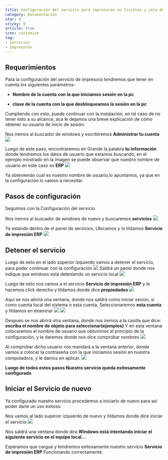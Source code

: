 ```yaml
---
title: Configuración del servicio para impresoras no fiscales y cola de impresión
category: Documentación
star: 9
sticky: 9
article: true
icon: customize
tag:
- Servicios
- Impresoras
---
```

## Requerimientos

Para la configuración del servicio de impresora tendremos que tener en cuenta los siguientes parámetros:

- **Nombre de la cuenta con la que iniciamos sesión en la pc**

- **clave de la cuenta con la que desbloqueamos la sesión en la pc**

Cumpliendo con esto, puede continuar con la instalación, en tal caso de no tener esto a su alcance,
aca le dejamos una breve explicación de cómo obtener su usuario de inicio de sesión:

Nos iremos al buscador de windows y escribiremos **Administrar tu cuenta**
![](/assets/img/docs/fiscal-printer/printing-service10.png)

Luego de este paso, encontraremos en Grande la palabra **tu información** donde tendremos los datos de usuario que estamos buscando, en el ejemplo mostrado en la imagen se puede observar que nuestro nombre de usuario en este caso es **ERP**
![](/assets/img/docs/fiscal-printer/printing-service11.png)

Ya obteniendo cual es nuestro nombre de usuario,lo apuntamos, ya que en la configuración lo vamos a necesitar.

## Pasos de configuración

Seguimos con la Configuración del servicio

Nos iremos al buscador de windows de nuevo y buscaremos **servicios**
![](/assets/img/docs/fiscal-printer/image.png)

Ya estando dentro de el panel de servicios, Ubicamos y lo tildamos **Servicio de impresión ERP**
![](/assets/img/docs/fiscal-printer/printing-service.png)

## Detener el servicio
Luego de esto en el lado superior izquierdo vamos a detener el servicio, para poder continuar con la configuración
![](/assets/img/docs/fiscal-printer/printing-service1.png)
Saldrá un panel donde nos indique que windows está deteniendo un servicio local
![](/assets/img/docs/fiscal-printer/printing-service2.png)

Luego de esto nos vamos a el servicio **Servicio de impresión ERP** y le hacemos click derecho y tildamos donde dice **propiedades**
![](/assets/img/docs/fiscal-printer/printing-service3.png)

Aquí se nos abrirá una ventana, donde nos saldrá como iniciar sesion, si como cuenta local del sistema  o esta cuenta, Seleccionaremos **esta cuenta** y tildamos en examinar
![](/assets/img/docs/fiscal-printer/printing-service4.png)
![](/assets/img/docs/fiscal-printer/printing-service5.png)

Después se nos abrirá otra ventana, donde nos iremos a la casilla que dice: **escriba el nombre de objeto para seleccionar(ejemplos)** Y en esta ventana colocaremos el nombre de usuario que obtuvimos al principio de la configuración, y le daremos donde nos dice comprobar nombres
![](/assets/img/docs/fiscal-printer/printing-service6.png)

Al comprobar dicho usuario nos mandará a la ventana anterior, donde vamos a colocar la contraseña con la que iniciamos sesión en nuestra computadora, y le damos en aplicar.
![](/assets/img/docs/fiscal-printer/printing-service7.png)

**Luego de todos estos pasos Nuestro servicio queda exitosamente configurado**

## Iniciar el Servicio de nuevo
Ya configurado nuestro servicio procedemos a iniciarlo de nuevo para así poder darle un uso exitoso.

Nos vamos al lado superior izquierdo de nuevo y tildamos donde dice iniciar el servicio
![](/assets/img/docs/fiscal-printer/printing-service8.png)

Nos saldrá una ventana donde dira **Windows está intentando iniciar el siguiente servicio en el equipo local...**

Esperamos que cargue y tendremos exitosamente nuestro servicio **Servicio de impresión ERP** Funcionando correctamente.
